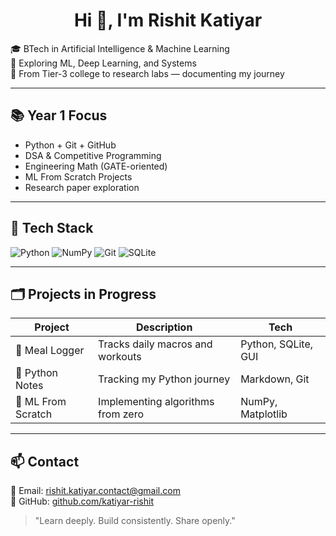 <h1 align="center">Hi 👋, I'm Rishit Katiyar</h1>

🎓 BTech in Artificial Intelligence & Machine Learning  
🧠 Exploring ML, Deep Learning, and Systems  
🚀 From Tier-3 college to research labs — documenting my journey

---

## 📚 Year 1 Focus
- Python + Git + GitHub
- DSA & Competitive Programming
- Engineering Math (GATE-oriented)
- ML From Scratch Projects
- Research paper exploration

---

## 🔧 Tech Stack

![Python](https://img.shields.io/badge/-Python-3776AB?logo=python&logoColor=white&style=flat)
![NumPy](https://img.shields.io/badge/-NumPy-013243?logo=numpy&logoColor=white&style=flat)
![Git](https://img.shields.io/badge/-Git-F05032?logo=git&logoColor=white&style=flat)
![SQLite](https://img.shields.io/badge/-SQLite-003B57?logo=sqlite&logoColor=white&style=flat)

---

## 🗂️ Projects in Progress

| Project | Description | Tech |
|--------|-------------|------|
| 🥗 Meal Logger | Tracks daily macros and workouts | Python, SQLite, GUI |
| 📄 Python Notes | Tracking my Python journey | Markdown, Git |
| 🧠 ML From Scratch | Implementing algorithms from zero | NumPy, Matplotlib |

---

## 📫 Contact

📧 Email: [rishit.katiyar.contact@gmail.com](mailto:rishit.katiyar.contact@gmail.com)  
🔗 GitHub: [github.com/katiyar-rishit](https://github.com/katiyar-rishit)

> "Learn deeply. Build consistently. Share openly."
